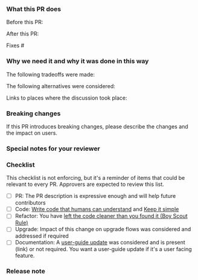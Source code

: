 <!-- Template from https://github.com/kubevirt/kubevirt/blob/main/.github/PULL_REQUEST_TEMPLATE.md?-->
<!--  Thanks for sending a pull request!  Here are some tips for you:
1. Consider creating this PR as draft: https://github.com/LeChatterie/Verger/blob/main/CONTRIBUTING.md
-->

### What this PR does

Before this PR:

After this PR:

<!-- (optional, in `fixes #<issue number>(, fixes #<issue_number>, ...)` format, will close the issue(s) when PR gets merged)*: -->

Fixes #

### Why we need it and why it was done in this way

The following tradeoffs were made:

The following alternatives were considered:

Links to places where the discussion took place: <!-- optional: slack, other GH issue, mailinglist, ... -->

### Breaking changes

<!-- optional -->

If this PR introduces breaking changes, please describe the changes and the impact on users.

### Special notes for your reviewer

<!-- optional -->

### Checklist

This checklist is not enforcing, but it's a reminder of items that could be relevant to every PR.
Approvers are expected to review this list.

- [ ] PR: The PR description is expressive enough and will help future contributors
- [ ] Code: [Write code that humans can understand](https://en.wikiquote.org/wiki/Martin_Fowler#code-for-humans) and [Keep it simple](https://en.wikipedia.org/wiki/KISS_principle)
- [ ] Refactor: You have [left the code cleaner than you found it (Boy Scout Rule)](https://learning.oreilly.com/library/view/97-things-every/9780596809515/ch08.html)
- [ ] Upgrade: Impact of this change on upgrade flows was considered and addressed if required
- [ ] Documentation: A [user-guide update](https://docs.cherry-ai.com) was considered and is present (link) or not required. You want a user-guide update if it's a user facing feature.

### Release note

<!--  Write your release note:
1. Enter your extended release note in the below block. If the PR requires additional action from users switching to the new release, include the string "action required".
2. If no release note is required, just write "NONE".
-->

```release-note

```
